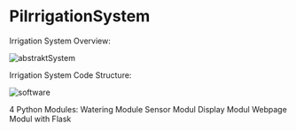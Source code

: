 # PiIrrigationSystem

Irrigation System Overview:

![abstraktSystem](https://github.com/Laceleaf/PiIrrigationSystem/assets/76946697/53d44395-61b7-42f7-ac38-ee0c78f6cbe9)

Irrigation System Code Structure:

![software](https://github.com/Laceleaf/PiIrrigationSystem/assets/76946697/3225db8a-47c4-420f-a126-79c661c2db2c)

4 Python Modules: 
Watering Module
Sensor Modul
Display Modul
Webpage Modul with Flask


